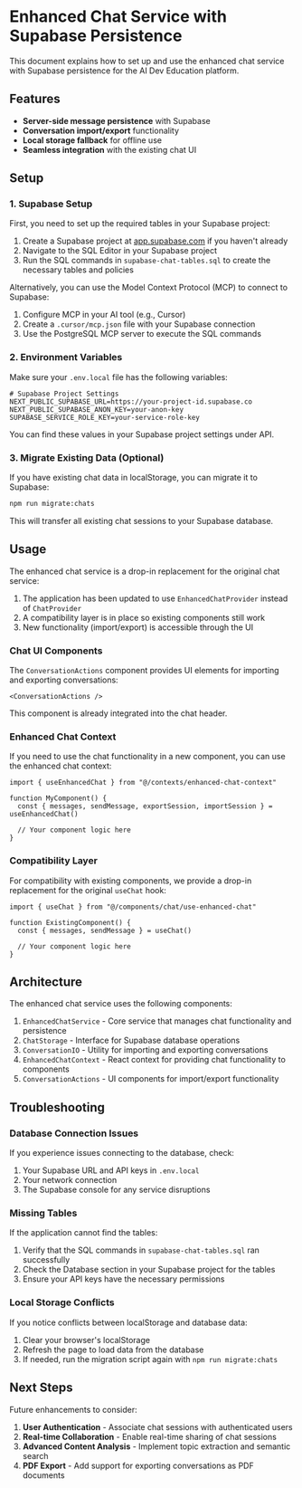 # Enhanced Chat Service with Supabase Persistence

This document explains how to set up and use the enhanced chat service with Supabase persistence for the AI Dev Education platform.

## Features

- **Server-side message persistence** with Supabase
- **Conversation import/export** functionality
- **Local storage fallback** for offline use
- **Seamless integration** with the existing chat UI

## Setup

### 1. Supabase Setup

First, you need to set up the required tables in your Supabase project:

1. Create a Supabase project at [app.supabase.com](https://app.supabase.com) if you haven't already
2. Navigate to the SQL Editor in your Supabase project
3. Run the SQL commands in `supabase-chat-tables.sql` to create the necessary tables and policies

Alternatively, you can use the Model Context Protocol (MCP) to connect to Supabase:

1. Configure MCP in your AI tool (e.g., Cursor)
2. Create a `.cursor/mcp.json` file with your Supabase connection
3. Use the PostgreSQL MCP server to execute the SQL commands

### 2. Environment Variables

Make sure your `.env.local` file has the following variables:

```
# Supabase Project Settings
NEXT_PUBLIC_SUPABASE_URL=https://your-project-id.supabase.co
NEXT_PUBLIC_SUPABASE_ANON_KEY=your-anon-key
SUPABASE_SERVICE_ROLE_KEY=your-service-role-key
```

You can find these values in your Supabase project settings under API.

### 3. Migrate Existing Data (Optional)

If you have existing chat data in localStorage, you can migrate it to Supabase:

```bash
npm run migrate:chats
```

This will transfer all existing chat sessions to your Supabase database.

## Usage

The enhanced chat service is a drop-in replacement for the original chat service:

1. The application has been updated to use `EnhancedChatProvider` instead of `ChatProvider`
2. A compatibility layer is in place so existing components still work
3. New functionality (import/export) is accessible through the UI

### Chat UI Components

The `ConversationActions` component provides UI elements for importing and exporting conversations:

```tsx
<ConversationActions />
```

This component is already integrated into the chat header.

### Enhanced Chat Context

If you need to use the chat functionality in a new component, you can use the enhanced chat context:

```tsx
import { useEnhancedChat } from "@/contexts/enhanced-chat-context"

function MyComponent() {
  const { messages, sendMessage, exportSession, importSession } = useEnhancedChat()
  
  // Your component logic here
}
```

### Compatibility Layer

For compatibility with existing components, we provide a drop-in replacement for the original `useChat` hook:

```tsx
import { useChat } from "@/components/chat/use-enhanced-chat"

function ExistingComponent() {
  const { messages, sendMessage } = useChat()
  
  // Your component logic here
}
```

## Architecture

The enhanced chat service uses the following components:

1. `EnhancedChatService` - Core service that manages chat functionality and persistence
2. `ChatStorage` - Interface for Supabase database operations
3. `ConversationIO` - Utility for importing and exporting conversations
4. `EnhancedChatContext` - React context for providing chat functionality to components
5. `ConversationActions` - UI components for import/export functionality

## Troubleshooting

### Database Connection Issues

If you experience issues connecting to the database, check:

1. Your Supabase URL and API keys in `.env.local`
2. Your network connection
3. The Supabase console for any service disruptions

### Missing Tables

If the application cannot find the tables:

1. Verify that the SQL commands in `supabase-chat-tables.sql` ran successfully
2. Check the Database section in your Supabase project for the tables
3. Ensure your API keys have the necessary permissions

### Local Storage Conflicts

If you notice conflicts between localStorage and database data:

1. Clear your browser's localStorage
2. Refresh the page to load data from the database
3. If needed, run the migration script again with `npm run migrate:chats`

## Next Steps

Future enhancements to consider:

1. **User Authentication** - Associate chat sessions with authenticated users
2. **Real-time Collaboration** - Enable real-time sharing of chat sessions
3. **Advanced Content Analysis** - Implement topic extraction and semantic search
4. **PDF Export** - Add support for exporting conversations as PDF documents 